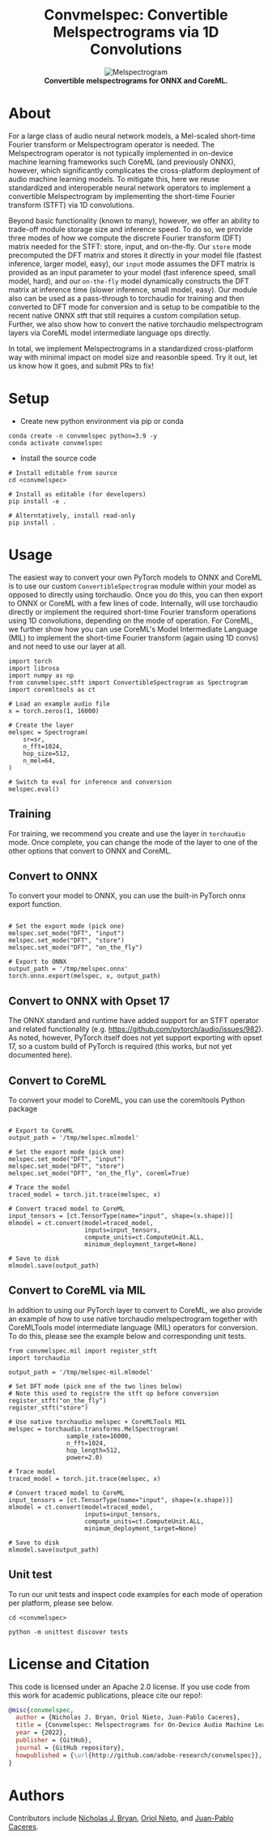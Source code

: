 <div align="center">

# Convmelspec: Convertible Melspectrograms via 1D Convolutions

<!-- [![Demo Video](docs/melspec.pdf)](https://youtu.be/IZp455wiMk4) -->

![Melspectrogram](docs/melspec.png "Melspectrograms") <br>
<b>Convertible melspectrograms for ONNX and CoreML.</b>

</div>

# About

For a large class of audio neural network models, a Mel-scaled short-time Fourier transform or Melspectrogram operator is needed. The Melspectrogram operator is not typically implemented in on-device machine learning frameworks such CoreML (and previously ONNX), however, which significantly complicates the cross-platform deployment of audio machine learning models. To mitigate this, here we reuse standardized and interoperable neural network operators to  implement a convertible Melspectrogram by implementing the short-time Fourier transform (STFT) via 1D convolutions.

Beyond basic functionality (known to many), however, we offer an ability to trade-off module storage size and inference speed. To do so, we provide three modes of how we compute the discrete Fourier transform (DFT) matrix needed for the STFT: store, input, and on-the-fly. Our `store` mode precomputed the DFT matrix and stores it directly in your model file (fastest inference, larger model, easy), our `input` mode assumes the DFT matrix is provided as an input parameter to your model (fast inference speed, small model, hard), and our `on-the-fly` model dynamically constructs the DFT matrix at inference time (slower inference, small model, easy). Our module also can be used as a pass-through to torchaudio for training and then converted to DFT mode for conversion and is setup to be compatible to the recent native ONNX stft that still requires a custom compilation setup. Further, we also show how to convert the native torchaudio melspectrogram layers via CoreML model intermediate language ops directly.

In total, we implement Melspectrograms in a standardized cross-platform way with minimal impact on model size and reasonble speed. Try it out, let us know how it goes, and submit PRs to fix!


# Setup

* Create new python environment via pip or conda

```
conda create -n convmelspec python=3.9 -y
conda activate convmelspec
```


* Install the source code 

```
# Install editable from source 
cd <convmelspec>

# Install as editable (for developers)
pip install -e .

# Alterntatively, install read-only
pip install .
```

# Usage

The easiest way to convert your own PyTorch models to ONNX and CoreML is to use our custom `ConvertibleSpectrogram` module within your model as opposed to directly using torchaudio. Once you do this, you can then export to ONNX or CoreML with a few lines of code. Internally, will use torchaudio directly or implement the required short-time Fourier transform operations using 1D convolutions, depending on the mode of operation. For CoreML, we further show how you can use  CoreML's Model Intermediate Language (MIL) to implement the short-time Fourier transform (again using 1D convs) and not need to use our layer at all.

```
import torch
import librosa
import numpy as np
from convmelspec.stft import ConvertibleSpectrogram as Spectrogram
import coremltools as ct

# Load an example audio file
x = torch.zeros(1, 16000)

# Create the layer
melspec = Spectrogram(
    sr=sr,
    n_fft=1024,
    hop_size=512,
    n_mel=64,
)

# Switch to eval for inference and conversion
melspec.eval()

```

## Training

For training, we recommend you create and use the layer in `torchaudio` mode. Once complete, you can change the mode of the layer to one of the other options that convert to ONNX and CoreML.


## Convert to ONNX

To convert your model to ONNX, you can use the built-in PyTorch onnx export function.

```

# Set the export mode (pick one)
melspec.set_mode("DFT", "input")
melspec.set_mode("DFT", "store")
melspec.set_mode("DFT", "on_the_fly")

# Export to ONNX
output_path = '/tmp/melspec.onnx'
torch.onnx.export(melspec, x, output_path)
```

## Convert to ONNX with Opset 17

The ONNX standard and runtime have added support for an STFT operator and related functionality (e.g. https://github.com/pytorch/audio/issues/982). As noted, however, PyTorch itself does not yet support exporting with opset 17, so a custom build of PyTorch is required (this works, but not yet documented here).


## Convert to CoreML

To convert your model to CoreML, you can use the coremltools Python package

```

# Export to CoreML
output_path = '/tmp/melspec.mlmodel'

# Set the export mode (pick one)
melspec.set_mode("DFT", "input")
melspec.set_mode("DFT", "store")
melspec.set_mode("DFT", "on_the_fly", coreml=True)

# Trace the model
traced_model = torch.jit.trace(melspec, x)

# Convert traced model to CoreML
input_tensors = [ct.TensorType(name="input", shape=(x.shape))]
mlmodel = ct.convert(model=traced_model, 
                     inputs=input_tensors, 
                     compute_units=ct.ComputeUnit.ALL, 
                     minimum_deployment_target=None)

# Save to disk
mlmodel.save(output_path)

```

## Convert to CoreML via MIL

In addition to using our PyTorch layer to convert to CoreML, we also provide an example of how to use native torchaudio melspectrogram together with CoreMLTools model intermediate language (MIL) operators for conversion. To do this, please see the example below and corresponding unit tests.

```
from convmelspec.mil import register_stft
import torchaudio

output_path = '/tmp/melspec-mil.mlmodel'

# Set DFT mode (pick one of the two lines below)
# Note this used to registre the stft op before conversion
register_stft("on_the_fly") 
register_stft("store") 

# Use native torchaudio melspec + CoreMLTools MIL
melspec = torchaudio.transforms.MelSpectrogram(
                sample_rate=16000,
                n_fft=1024,
                hop_length=512,
                power=2.0)

# Trace model
traced_model = torch.jit.trace(melspec, x)

# Convert traced model to CoreML
input_tensors = [ct.TensorType(name="input", shape=(x.shape))]
mlmodel = ct.convert(model=traced_model, 
                     inputs=input_tensors, 
                     compute_units=ct.ComputeUnit.ALL, 
                     minimum_deployment_target=None)

# Save to disk
mlmodel.save(output_path)

```


## Unit test

To run our unit tests and inspect code examples for each mode of operation per platform, please see below.

```
cd <convmelspec>

python -m unittest discover tests
```

# License and Citation

This code is licensed under an Apache 2.0 license. If you use code from this work for academic publications, pleace cite our repo!:

```BibTex
@misc{convmelspec,
  author = {Nicholas J. Bryan, Oriol Nieto, Juan-Pablo Caceres},
  title = {Convmelspec: Melspectrograms for On-Device Audio Machine Learning},
  year = {2022},
  publisher = {GitHub},
  journal = {GitHub repository},
  howpublished = {\url{http://github.com/adobe-research/convmelspec}},
}
```

# Authors

Contributors include [Nicholas J. Bryan](https://njb.github.io), [Oriol Nieto](https://www.urinieto.com/about/), and [Juan-Pablo Caceres](https://research.adobe.com/person/juan-pablo-caceres/).
